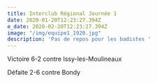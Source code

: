 ```yaml
---
title: Interclub Régional Journée 1
date: 2020-01-20T12:23:27.394Z
e_date: 2020-02-20T12:23:27.394Z
image: "/img/equipe1_1920.jpg"
description: 'Pas de repos pour les badistes '
---
```


Victoire 6-2 contre Issy-les-Moulineaux

Défaite 2-6 contre Bondy
